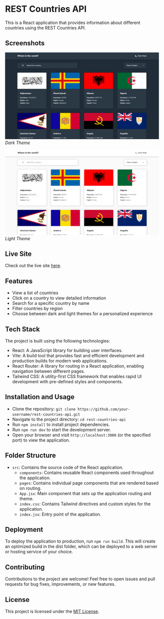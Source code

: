 # REST Countries API

This is a React application that provides information about different countries using the REST Countries API.

## Screenshots

![Dark Theme](screenshots/dark-theme.png)
_Dark Theme_

![Light Theme](screenshots/light-theme.png)
_Light Theme_

## Live Site

Check out the live site [here]().

## Features

- View a list of countries
- Click on a country to view detailed information
- Search for a specific country by name
- Filter countries by region
- Choose between dark and light themes for a personalized experience

## Tech Stack

The project is built using the following technologies:

- React: A JavaScript library for building user interfaces.
- Vite: A build tool that provides fast and efficient development and production builds for modern web applications.
- React Router: A library for routing in a React application, enabling navigation between different pages.
- Tailwind CSS: A utility-first CSS framework that enables rapid UI development with pre-defined styles and components.

## Installation and Usage

- Clone the repository: `git clone https://github.com/your-username/rest-countries-api.git`
- Navigate to the project directory: `cd rest-countries-api`
- Run `npm install` to install project dependencies.
- Run `npm run dev` to start the development server.
- Open your browser and visit `http://localhost:3000` (or the specified port) to view the application.

## Folder Structure

- `src`: Contains the source code of the React application.
  - `components`: Contains reusable React components used throughout the application.
  - `pages`: Contains individual page components that are rendered based on routing.
  - `App.jsx`: Main component that sets up the application routing and theme.
  - `index.css`: Contains Tailwind directives and custom styles for the application.
  - `index.jsx`: Entry point of the application.

## Deployment

To deploy the application to production, run `npm run build`. This will create an optimized build in the dist folder, which can be deployed to a web server or hosting service of your choice.

## Contributing

Contributions to the project are welcome! Feel free to open issues and pull requests for bug fixes, improvements, or new features.

## License

This project is licensed under the [MIT License](LICENSE).
